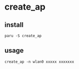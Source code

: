 # create_ap

## install 

```
paru -S create_ap
```

## usage

```
create_ap -n wlan0 xxxxx xxxxxxx
```
